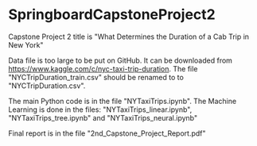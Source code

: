 # SpringboardCapstoneProject2
Capstone Project 2 title is "What Determines the Duration of a Cab Trip in New York"

Data file is too large to be put on GitHub. It can be downloaded from
https://www.kaggle.com/c/nyc-taxi-trip-duration. The file "NYCTripDuration_train.csv"
should be renamed to to "NYCTripDuration.csv".

The main Python code is in the file "NYTaxiTrips.ipynb".
The Machine Learning is done in the files: "NYTaxiTrips_linear.ipynb",
"NYTaxiTrips_tree.ipynb" and "NYTaxiTrips_neural.ipynb"

Final report is in the file "2nd_Capstone_Project_Report.pdf"
